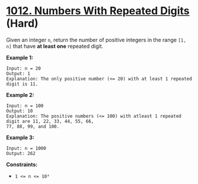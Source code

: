 # [1012. Numbers With Repeated Digits][link] (Hard)

[link]: https://leetcode.com/problems/numbers-with-repeated-digits/

Given an integer `n`, return the number of positive integers in the range  `[1, n]` that have **at
least one** repeated digit.

**Example 1:**

```
Input: n = 20
Output: 1
Explanation: The only positive number (<= 20) with at least 1 repeated digit is 11.
```

**Example 2:**

```
Input: n = 100
Output: 10
Explanation: The positive numbers (<= 100) with atleast 1 repeated digit are 11, 22, 33, 44, 55, 66,
77, 88, 99, and 100.
```

**Example 3:**

```
Input: n = 1000
Output: 262
```

**Constraints:**

- `1 <= n <= 10⁹`
